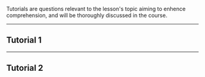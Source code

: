Tutorials are questions relevant to the lesson's topic aiming to enhence comprehension, and will be thoroughly discussed in the course. 

---
## Tutorial 1


---
## Tutorial 2